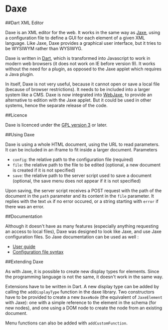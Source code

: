 # Daxe
##Dart XML Editor

Daxe is an XML editor for the web. It works in the same way as [Jaxe](http://jaxe.sourceforge.net/en/), using a configuration file to define a GUI for each element of a given XML language. Like Jaxe, Daxe provides a graphical user interface, but it tries to be WYSIWYM rather than WYSIWYG.

Daxe is written in [Dart](https://www.dartlang.org/), which is transformed into Javascript to work in modern web browsers (it does not work on IE before version 9). It works without the need for a plugin, as opposed to the Jaxe applet which requires a Java plugin.

In itself, Daxe is not very useful, because it cannot open or save a local file (because of browser restrictions). It needs to be included into a larger system like a CMS. Daxe is now integrated into [WebJaxe](http://media4.obspm.fr/outils/webjaxe/en/), to provide an alternative to edition with the Jaxe applet. But it could be used in other systems, hence the separate release of the code.

##Licence

Daxe is licenced under the [GPL version 3](http://www.gnu.org/licenses/gpl-3.0.en.html) or later.

##Using Daxe

Daxe is using a whole HTML document, using the URL to read parameters. It can be included in an iframe to fit inside a larger document.
Parameters

* `config`: the relative path to the configuration file (required)
* `file`: the relative path to the file to be edited (optional, a new document is created if it is not specified)
* `save`: the relative path to the server script used to save a document (optional, the save menu does not appear if it is not specified)

Upon saving, the server script receives a POST request with the path of the document in the `path` parameter and its content in the `file` parameter. It replies with the text `ok` if no error occured, or a string starting with `error` if there was an error.

##Documentation

Although it doesn't have as many features (especially anything requesting an access to local files), Daxe was designed to look like Jaxe, and use Jaxe configuration files. So Jaxe documentation can be used as well :

* [User guide](http://jaxe.sourceforge.net/en/pages_jaxe-user-guide/xml-pinciples.html)
* [Configuration file syntax](http://jaxe.sourceforge.net/en/pages_doc-config-en/intro-doc-config-en.html)

##Extending Daxe

As with Jaxe, it is possible to create new display types for elements. Since the programming language is not the same, it doesn't work in the same way.

Extensions have to be written in Dart. A new display type can be added by calling the `addDisplayType` function in the daxe library. Two constructors have to be provided to create a new `DaxeNode` (the equivalent of `JaxeElement` with Jaxe): one with a simple reference to the element in the schema (for new nodes), and one using a DOM node to create the node from an existing document.

Menu functions can also be added with `addCustomFunction`.
